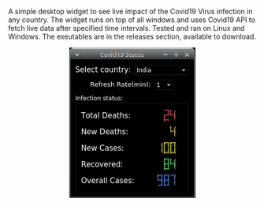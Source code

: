 A simple desktop widget to see live impact of the Covid19 Virus infection in any country.
The widget runs on top of all windows and uses Covid19 API to fetch live data after specified time intervals. Tested and ran on Linux and Windows. The exeutables are in the releases section, available to download.

<p align="center"> 
<img src="https://github.com/Suleman-Elahi/Covid19Status/blob/master/Covid19%20Status.png">
</p>
